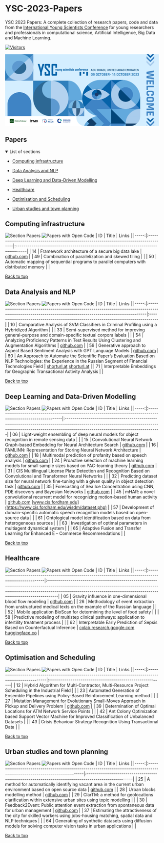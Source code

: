 # YSC-2023-Papers

YSC 2023 Papers: A complete collection of research papers, code and data from the [International Young Scientists Conference](https://ysc.actcognitive.org/) for young researchers and professionals in computational science, Artificial Intelligence, Big Data and Machine Learning.

[![Visitors](https://api.visitorbadge.io/api/combined?path=https%3A%2F%2Fgithub.com%2Fitmo-ai%2FYSC-2023-Papers&countColor=%23263759&style=plastic)](https://visitorbadge.io/status?path=https%3A%2F%2Fgithub.com%2Fitmo-ai%2FYSC-2023-Papers)

[![logo image](./img/logo.jpg)](https://ysc.actcognitive.org/)

## Papers

<details open>
<summary>List of sections<a id="sections"></a></summary>

- [Computing infrastructure](#computing-infrastructure)

- [Data Analysis and NLP](#data-analysis-and-nlp)

- [Deep Learning and Data-Driven Modelling](#deep-learning-and-data-driven-modelling)

- [Healthcare](#healthcare)

- [Optimisation and Scheduling](#optimisation-and-scheduling)

- [Urban studies and town planning](#urban-studies-and-town-planning)

</details>

## Computing infrastructure

![Section Papers](https://img.shields.io/badge/Section%20Papers-3-42BA16) ![Papers with Open Code](https://img.shields.io/badge/Papers%20with%20Open%20Code-1-1D7FBF)
|   ID | Title                                                                                  | Links                                                                              |
|-----:|:---------------------------------------------------------------------------------------|:-----------------------------------------------------------------------------------|
|   14 | Framework architecture of a secure big data lake                                       | [github.com](https://github.com/IcyAltair/Pet-projects/tree/main/SDLAF_dashboards) |
|   49 | Combination of parallelization and skewed tiling                                       |                                                                                    |
|   50 | Automatic mapping of sequential programs to parallel computers with distributed memory |                                                                                    |

[Back to top](#papers)

## Data Analysis and NLP

![Section Papers](https://img.shields.io/badge/Section%20Papers-6-42BA16) ![Papers with Open Code](https://img.shields.io/badge/Papers%20with%20Open%20Code-3-1D7FBF)
|   ID | Title                                                                                                                                                      | Links                                                                             |
|-----:|:-----------------------------------------------------------------------------------------------------------------------------------------------------------|:----------------------------------------------------------------------------------|
|   10 | Comparative Analysis of SVM Classifiers in Criminal Profiling using a Hybridized Algorithm                                                                 |                                                                                   |
|   33 | Semi-supervised method for improving general-purpose and domain-specific textual corpora labels                                                            |                                                                                   |
|   54 | Analyzing Proficiency Patterns in Test Results Using Clustering and Augmentation Algorithms                                                                | [github.com](https://github.com/kdeviatiarova/PROCEDIA-YSC-APPTRUCAA)             |
|   59 | Generative approach to Aspect Based Sentiment Analysis with GPT Language Models                                                                            | [github.com](https://github.com/stas1f1/gpt-aste)                                 |
|   60 | An Approach to Automate the Scientific Paper’s Evaluation Based on NLP Technologies: the Experience in the Russian Segment of Financial Technologies Field | [shorturl.at](https://shorturl.at/fzEG7) [shorturl.at](https://shorturl.at/lovxA) |
|   71 | Interpretable Embeddings for Geographic Transactional Activity Analysis                                                                                    |                                                                                   |

[Back to top](#papers)

## Deep Learning and Data-Driven Modelling

![Section Papers](https://img.shields.io/badge/Section%20Papers-13-42BA16) ![Papers with Open Code](https://img.shields.io/badge/Papers%20with%20Open%20Code-7-1D7FBF)
|   ID | Title                                                                                                           | Links                                                                                                                                                                                                       |
|-----:|:----------------------------------------------------------------------------------------------------------------|:------------------------------------------------------------------------------------------------------------------------------------------------------------------------------------------------------------|
|   06 | Light-weight ensembling of deep neural models for object recognition in remote sensing data                     |                                                                                                                                                                                                             |
|   15 | Convolutional Neural Network Graph-based Embedding for Neural Architecture Search                               | [github.com](https://github.com/Turukmokto/GraphEmbedding-dev)                                                                                                                                              |
|   16 | FAMLINN: Representation for Storing Neural Network Architecture                                                 | [github.com](https://github.com/IvanMaslov/famlinn)                                                                                                                                                         |
|   18 | Multimodal prediction of profanity based on speech analysis                                                     | [github.com](https://github.com/expertspec/profanity-predictor)                                                                                                                                             |
|   24 | Proactive selection of machine learning models for small sample sizes based on PAC-learning theory              | [github.com](https://github.com/Anna-Pinewood/Ischemic_Stroke_Prediction)                                                                                                                                   |
|   31 | CIS Multilingual License Plate Detection and Recognition Based on Convolutional and Transformer Neural Networks |                                                                                                                                                                                                             |
|   32 | Predicting dataset size for neural network fine-tuning with a given quality in object detection task            | [github.com](https://github.com/phoenix-1202/Predicting-dataset-size)                                                                                                                                       |
|   35 | Forecasting of Sea Ice Concentration using CNN, PDE discovery and Bayesian Networks                             | [github.com](https://github.com/ITMO-NSS-team/ice-concentration-prediction-paper)                                                                                                                           |
|   45 | mHAR: a novel convolutional recurrent model for recognizing motion-based human activity                         | [github.com](https://github.com/prabhatkumar13/mHAR-a-novel-convolutional-recurrent-model-for-recognizing-motion-based-human-activity) [www.cis.fordham.edu](https://www.cis.fordham.edu/wisdm/dataset.php) |
|   57 | Development of domain-specific automatic speech recognition models based on open-source data                    |                                                                                                                                                                                                             |
|   61 | Ontological model identification based on data from heterogeneous sources                                       |                                                                                                                                                                                                             |
|   63 | Investigation of optimal parameters in multiagent dynamical system                                              |                                                                                                                                                                                                             |
|   65 | Adaptive Fusion and Transfer Learning for Enhanced E – Commerce Recommendations                                 |                                                                                                                                                                                                             |

[Back to top](#papers)

## Healthcare

![Section Papers](https://img.shields.io/badge/Section%20Papers-5-42BA16) ![Papers with Open Code](https://img.shields.io/badge/Papers%20with%20Open%20Code-2-1D7FBF)
|   ID | Title                                                                                                  | Links                                                                                                                                                                                                                                          |
|-----:|:-------------------------------------------------------------------------------------------------------|:-----------------------------------------------------------------------------------------------------------------------------------------------------------------------------------------------------------------------------------------------|
|   05 | Gravity influence in one-dimensional blood flow modeling                                               | [github.com](https://github.com/ITMO-MMRM-lab/Complex_bloodflow_model)                                                                                                                                                                         |
|   26 | Methodology of event extraction from unstructured medical texts on the example of the Russian language |                                                                                                                                                                                                                                                |
|   52 | Mobile application BioScan for determining the level of food safety                                    |                                                                                                                                                                                                                                                |
|   58 | Predictive modeling of multistep clinical pathways: application to infertility treatment process       |                                                                                                                                                                                                                                                |
|   62 | Interpretable Early Prediction of Sepsis Based on Counterfactual Inference                             | [colab.research.google.com](https://colab.research.google.com/drive/18cpFuWNliXGtONulvjGD60YF30CiOARl?usp=sharing) [huggingface.co](https://huggingface.co/datasets/Erick-UM/Sepsis_counterfacual_inference/blob/main/nomiss_tar_train_df.csv) |

[Back to top](#papers)

## Optimisation and Scheduling

![Section Papers](https://img.shields.io/badge/Section%20Papers-6-42BA16) ![Papers with Open Code](https://img.shields.io/badge/Papers%20with%20Open%20Code-1-1D7FBF)
|   ID | Title                                                                                                   | Links                                                     |
|-----:|:--------------------------------------------------------------------------------------------------------|:----------------------------------------------------------|
|   12 | Hybrid Algorithm for Multi-Contractor, Multi-Resource Project Scheduling in the Industrial Field        |                                                           |
|   23 | Automated Generation of Ensemble Pipelines using Policy-Based Reinforcement Learning method             |                                                           |
|   27 | Mutation Management for Evolutionary Small-Moves Approach in Pickup and Delivery Problem                | [github.com](https://github.com/xeniabaturina/pdp_python) |
|   39 | Determination of Optimal Locations for ATM Network Service Points                                       |                                                           |
|   42 | Ant Colony Optimization based Support Vector Machine for Improved Classification of Unbalanced Datasets |                                                           |
|   43 | Crisis Behaviour Strategy Recognition Using Transactional Data                                          |                                                           |

[Back to top](#papers)

## Urban studies and town planning

![Section Papers](https://img.shields.io/badge/Section%20Papers-6-42BA16) ![Papers with Open Code](https://img.shields.io/badge/Papers%20with%20Open%20Code-3-1D7FBF)
|   ID | Title                                                                                                                      | Links                                                                                                |
|-----:|:---------------------------------------------------------------------------------------------------------------------------|:-----------------------------------------------------------------------------------------------------|
|   25 | A method for automatically identifying vacant area in the current urban environment based on open source data              | [github.com](https://github.com/Mvin8/vacant_land)                                                   |
|   28 | Urban blocks modelling method                                                                                              | [github.com](https://github.com/iduprojects/masterplanning/tree/main/masterplan_tools/method/blocks) |
|   29 | ClarTM: a method for geolocations clarification within extensive urban sites using topic modelling                         |                                                                                                      |
|   30 | Feedback2Event: Public attention event extraction from spontaneous data for urban management                               | [github.com](https://github.com/Text-Analytics/SOIKA/tree/ysc_conference_code/ysc_examples)          |
|   37 | Estimating the attractiveness of the city for skilled workers using jobs-housing matching, spatial data and NLP techniques |                                                                                                      |
|   64 | Generating of synthetic datasets using diffusion models for solving computer vision tasks in urban applications            |                                                                                                      |

[Back to top](#papers)

